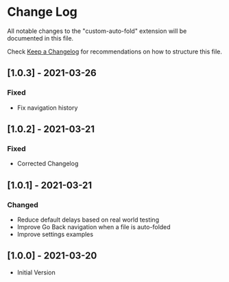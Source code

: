 # Change Log

All notable changes to the "custom-auto-fold" extension will be documented in this file.

Check [Keep a Changelog](http://keepachangelog.com/) for recommendations on how to structure this file.

## [1.0.3] - 2021-03-26
### Fixed
- Fix navigation history

## [1.0.2] - 2021-03-21
### Fixed
- Corrected Changelog

## [1.0.1] - 2021-03-21
### Changed
- Reduce default delays based on real world testing
- Improve Go Back navigation when a file is auto-folded
- Improve settings examples

## [1.0.0] - 2021-03-20
- Initial Version
